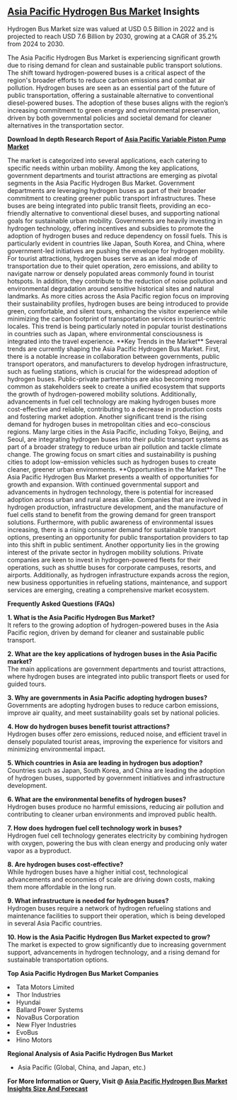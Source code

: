 <h2><a href="https://www.verifiedmarketreports.com/download-sample/?rid=495966&amp;utm_source=Github-Feb&amp;utm_medium=225" target="_blank">Asia Pacific Hydrogen Bus Market</a> Insights</h2><p>Hydrogen Bus Market size was valued at USD 0.5 Billion in 2022 and is projected to reach USD 7.6 Billion by 2030, growing at a CAGR of 35.2% from 2024 to 2030.</p><p><p>The Asia Pacific Hydrogen Bus Market is experiencing significant growth due to rising demand for clean and sustainable public transport solutions. The shift toward hydrogen-powered buses is a critical aspect of the region's broader efforts to reduce carbon emissions and combat air pollution. Hydrogen buses are seen as an essential part of the future of public transportation, offering a sustainable alternative to conventional diesel-powered buses. The adoption of these buses aligns with the region’s increasing commitment to green energy and environmental preservation, driven by both governmental policies and societal demand for cleaner alternatives in the transportation sector. <p><strong>Download In depth Research Report of <a href="https://www.verifiedmarketreports.com/download-sample/?rid=236118&amp;utm_source=Pulse-Dec&amp;utm_medium=225" target="_blank">Asia Pacific Variable Piston Pump Market</a></strong></p> The market is categorized into several applications, each catering to specific needs within urban mobility. Among the key applications, government departments and tourist attractions are emerging as pivotal segments in the Asia Pacific Hydrogen Bus Market. Government departments are leveraging hydrogen buses as part of their broader commitment to creating greener public transport infrastructures. These buses are being integrated into public transit fleets, providing an eco-friendly alternative to conventional diesel buses, and supporting national goals for sustainable urban mobility. Governments are heavily investing in hydrogen technology, offering incentives and subsidies to promote the adoption of hydrogen buses and reduce dependency on fossil fuels. This is particularly evident in countries like Japan, South Korea, and China, where government-led initiatives are pushing the envelope for hydrogen mobility. For tourist attractions, hydrogen buses serve as an ideal mode of transportation due to their quiet operation, zero emissions, and ability to navigate narrow or densely populated areas commonly found in tourist hotspots. In addition, they contribute to the reduction of noise pollution and environmental degradation around sensitive historical sites and natural landmarks. As more cities across the Asia Pacific region focus on improving their sustainability profiles, hydrogen buses are being introduced to provide green, comfortable, and silent tours, enhancing the visitor experience while minimizing the carbon footprint of transportation services in tourist-centric locales. This trend is being particularly noted in popular tourist destinations in countries such as Japan, where environmental consciousness is integrated into the travel experience. **Key Trends in the Market** Several trends are currently shaping the Asia Pacific Hydrogen Bus Market. First, there is a notable increase in collaboration between governments, public transport operators, and manufacturers to develop hydrogen infrastructure, such as fueling stations, which is crucial for the widespread adoption of hydrogen buses. Public-private partnerships are also becoming more common as stakeholders seek to create a unified ecosystem that supports the growth of hydrogen-powered mobility solutions. Additionally, advancements in fuel cell technology are making hydrogen buses more cost-effective and reliable, contributing to a decrease in production costs and fostering market adoption. Another significant trend is the rising demand for hydrogen buses in metropolitan cities and eco-conscious regions. Many large cities in the Asia Pacific, including Tokyo, Beijing, and Seoul, are integrating hydrogen buses into their public transport systems as part of a broader strategy to reduce urban air pollution and tackle climate change. The growing focus on smart cities and sustainability is pushing cities to adopt low-emission vehicles such as hydrogen buses to create cleaner, greener urban environments. **Opportunities in the Market** The Asia Pacific Hydrogen Bus Market presents a wealth of opportunities for growth and expansion. With continued governmental support and advancements in hydrogen technology, there is potential for increased adoption across urban and rural areas alike. Companies that are involved in hydrogen production, infrastructure development, and the manufacture of fuel cells stand to benefit from the growing demand for green transport solutions. Furthermore, with public awareness of environmental issues increasing, there is a rising consumer demand for sustainable transport options, presenting an opportunity for public transportation providers to tap into this shift in public sentiment. Another opportunity lies in the growing interest of the private sector in hydrogen mobility solutions. Private companies are keen to invest in hydrogen-powered fleets for their operations, such as shuttle buses for corporate campuses, resorts, and airports. Additionally, as hydrogen infrastructure expands across the region, new business opportunities in refueling stations, maintenance, and support services are emerging, creating a comprehensive market ecosystem. <p><b>Frequently Asked Questions (FAQs)</b></p> <p><b>1. What is the Asia Pacific Hydrogen Bus Market?</b><br>It refers to the growing adoption of hydrogen-powered buses in the Asia Pacific region, driven by demand for cleaner and sustainable public transport.</p> <p><b>2. What are the key applications of hydrogen buses in the Asia Pacific market?</b><br>The main applications are government departments and tourist attractions, where hydrogen buses are integrated into public transport fleets or used for guided tours.</p> <p><b>3. Why are governments in Asia Pacific adopting hydrogen buses?</b><br>Governments are adopting hydrogen buses to reduce carbon emissions, improve air quality, and meet sustainability goals set by national policies.</p> <p><b>4. How do hydrogen buses benefit tourist attractions?</b><br>Hydrogen buses offer zero emissions, reduced noise, and efficient travel in densely populated tourist areas, improving the experience for visitors and minimizing environmental impact.</p> <p><b>5. Which countries in Asia are leading in hydrogen bus adoption?</b><br>Countries such as Japan, South Korea, and China are leading the adoption of hydrogen buses, supported by government initiatives and infrastructure development.</p> <p><b>6. What are the environmental benefits of hydrogen buses?</b><br>Hydrogen buses produce no harmful emissions, reducing air pollution and contributing to cleaner urban environments and improved public health.</p> <p><b>7. How does hydrogen fuel cell technology work in buses?</b><br>Hydrogen fuel cell technology generates electricity by combining hydrogen with oxygen, powering the bus with clean energy and producing only water vapor as a byproduct.</p> <p><b>8. Are hydrogen buses cost-effective?</b><br>While hydrogen buses have a higher initial cost, technological advancements and economies of scale are driving down costs, making them more affordable in the long run.</p> <p><b>9. What infrastructure is needed for hydrogen buses?</b><br>Hydrogen buses require a network of hydrogen refueling stations and maintenance facilities to support their operation, which is being developed in several Asia Pacific countries.</p> <p><b>10. How is the Asia Pacific Hydrogen Bus Market expected to grow?</b><br>The market is expected to grow significantly due to increasing government support, advancements in hydrogen technology, and a rising demand for sustainable transportation options.</p> </p><p><strong>Top Asia Pacific Hydrogen Bus Market Companies</strong></p><div data-test-id=""><p><li>Tata Motors Limited</li><li> Thor Industries</li><li> Hyundai</li><li> Ballard Power Systems</li><li> NovaBus Corporation</li><li> New Flyer Industries</li><li> EvoBus</li><li> Hino Motors</li></p><div><strong>Regional Analysis of&nbsp;Asia Pacific Hydrogen Bus Market</strong></div><ul><li dir="ltr"><p dir="ltr">Asia Pacific (Global, China, and Japan, etc.)</p></li></ul><p><strong>For More Information or Query, Visit @&nbsp;</strong><strong><a href="https://www.verifiedmarketreports.com/product/hydrogen-bus-market/?utm_source=Github-Feb&amp;utm_medium=225" target="_blank">Asia Pacific Hydrogen Bus Market Insights Size And Forecast</a></strong></p></div><h2>&nbsp;</h2><div data-test-id="">&nbsp;</div>
